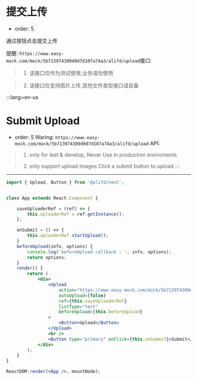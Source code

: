 # 提交上传

- order: 5

通过按钮点击提交上传

提醒: `https://www.easy-mock.com/mock/5b713974309d0d7d107a74a3/alifd/upload`接口:


> 1. 该接口仅作为测试使用,业务请勿使用

> 2. 该接口仅支持图片上传,其他文件类型接口请自备

:::lang=en-us
# Submit Upload

- order: 5
Waring: `https://www.easy-mock.com/mock/5b713974309d0d7d107a74a3/alifd/upload` API:

> 1. only for test & develop, Never Use in production enviroments

> 2. only support upload images
Click a submit button to upload
:::
---

````jsx
import { Upload, Button } from '@alifd/next';


class App extends React.Component {

    saveUploaderRef = (ref) => {
        this.uploaderRef = ref.getInstance();
    };

    onSubmit = () => {
        this.uploaderRef.startUpload();
    }
    beforeUpload(info, options) {
        console.log('beforeUpload callback : ', info, options);
        return options;
    }
    render() {
        return (
            <div>
                <Upload
                    action="https://www.easy-mock.com/mock/5b713974309d0d7d107a74a3/alifd/upload"
                    autoUpload={false}
                    ref={this.saveUploaderRef}
                    listType="text"
                    beforeUpload={this.beforeUpload}
                >
                    <Button>Upload</Button>
                </Upload>
                <br />
                <Button type="primary" onClick={this.onSubmit}>Submit</Button>
            </div>
        );
    }
}

ReactDOM.render(<App />, mountNode);
````
